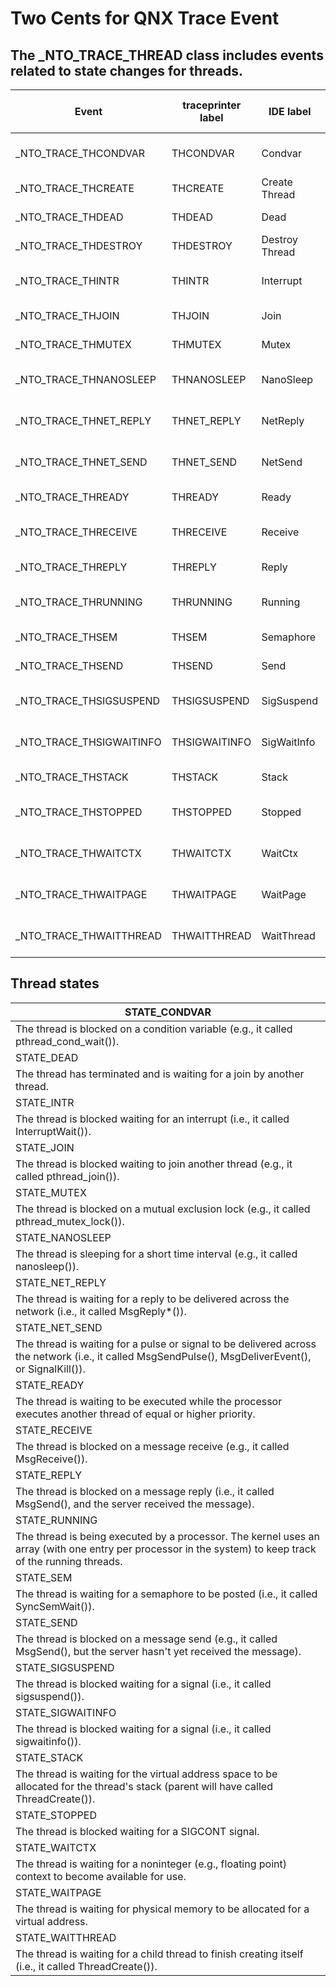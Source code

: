 
Two Cents for QNX Trace Event
===========

The _NTO_TRACE_THREAD class includes events related to state changes for threads.
-----------------
| Event                    | traceprinter label | IDE label      | Emitted when a thread:       |
|--------------------------|--------------------|----------------|------------------------------|
| _NTO_TRACE_THCONDVAR     | THCONDVAR          | Condvar        | Enters the CONDVAR state     |
| _NTO_TRACE_THCREATE      | THCREATE           | Create Thread  | Is created                   |
| _NTO_TRACE_THDEAD        | THDEAD             | Dead           | Enters the DEAD state        |
| _NTO_TRACE_THDESTROY     | THDESTROY          | Destroy Thread | Is destroyed                 |
| _NTO_TRACE_THINTR        | THINTR             | Interrupt      | Enters the INTERRUPT state   |
| _NTO_TRACE_THJOIN        | THJOIN             | Join           | Enters the JOIN state        |
| _NTO_TRACE_THMUTEX       | THMUTEX            | Mutex          | Enters the MUTEX state       |
| _NTO_TRACE_THNANOSLEEP   | THNANOSLEEP        | NanoSleep      | Enters the NANOSLEEP state   |
| _NTO_TRACE_THNET_REPLY   | THNET_REPLY        | NetReply       | Enters the NET_REPLY state   |
| _NTO_TRACE_THNET_SEND    | THNET_SEND         | NetSend        | Enters the NET_SEND state    |
| _NTO_TRACE_THREADY       | THREADY            | Ready          | Enters the READY state       |
| _NTO_TRACE_THRECEIVE     | THRECEIVE          | Receive        | Enters the RECEIVE state     |
| _NTO_TRACE_THREPLY       | THREPLY            | Reply          | Enters the REPLY state       |
| _NTO_TRACE_THRUNNING     | THRUNNING          | Running        | Enters the RUNNING state     |
| _NTO_TRACE_THSEM         | THSEM              | Semaphore      | Enters the SEM state         |
| _NTO_TRACE_THSEND        | THSEND             | Send           | Enters the SEND state        |
| _NTO_TRACE_THSIGSUSPEND  | THSIGSUSPEND       | SigSuspend     | Enters the SIGSUSPEND state  |
| _NTO_TRACE_THSIGWAITINFO | THSIGWAITINFO      | SigWaitInfo    | Enters the SIGWAITINFO state |
| _NTO_TRACE_THSTACK       | THSTACK            | Stack          | Enters the STACK state       |
| _NTO_TRACE_THSTOPPED     | THSTOPPED          | Stopped        | Enters the STOPPED state     |
| _NTO_TRACE_THWAITCTX     | THWAITCTX          | WaitCtx        | Enters the WAITCTX state     |
| _NTO_TRACE_THWAITPAGE    | THWAITPAGE         | WaitPage       | Enters the WAITPAGE state    |
| _NTO_TRACE_THWAITTHREAD  | THWAITTHREAD       | WaitThread     | Enters the WAITTHREAD state  |


Thread states
-----------------
| STATE_CONDVAR                                                                                                                                            |
|----------------------------------------------------------------------------------------------------------------------------------------------------------|
| The thread is blocked on a condition variable (e.g., it called pthread_cond_wait()).                                                                     |
| STATE_DEAD                                                                                                                                               |
| The thread has terminated and is waiting for a join by another thread.                                                                                   |
| STATE_INTR                                                                                                                                               |
| The thread is blocked waiting for an interrupt (i.e., it called InterruptWait()).                                                                        |
| STATE_JOIN                                                                                                                                               |
| The thread is blocked waiting to join another thread (e.g., it called pthread_join()).                                                                   |
| STATE_MUTEX                                                                                                                                              |
| The thread is blocked on a mutual exclusion lock (e.g., it called pthread_mutex_lock()).                                                                 |
| STATE_NANOSLEEP                                                                                                                                          |
| The thread is sleeping for a short time interval (e.g., it called nanosleep()).                                                                          |
| STATE_NET_REPLY                                                                                                                                          |
| The thread is waiting for a reply to be delivered across the network (i.e., it called MsgReply*()).                                                      |
| STATE_NET_SEND                                                                                                                                           |
| The thread is waiting for a pulse or signal to be delivered across the network (i.e., it called MsgSendPulse(), MsgDeliverEvent(), or SignalKill()).     |
| STATE_READY                                                                                                                                              |
| The thread is waiting to be executed while the processor executes another thread of equal or higher priority.                                            |
| STATE_RECEIVE                                                                                                                                            |
| The thread is blocked on a message receive (e.g., it called MsgReceive()).                                                                               |
| STATE_REPLY                                                                                                                                              |
| The thread is blocked on a message reply (i.e., it called MsgSend(), and the server received the message).                                               |
| STATE_RUNNING                                                                                                                                            |
| The thread is being executed by a processor. The kernel uses an array (with one entry per processor in the system) to keep track of the running threads. |
| STATE_SEM                                                                                                                                                |
| The thread is waiting for a semaphore to be posted (i.e., it called SyncSemWait()).                                                                      |
| STATE_SEND                                                                                                                                               |
| The thread is blocked on a message send (e.g., it called MsgSend(), but the server hasn't yet received the message).                                     |
| STATE_SIGSUSPEND                                                                                                                                         |
| The thread is blocked waiting for a signal (i.e., it called sigsuspend()).                                                                               |
| STATE_SIGWAITINFO                                                                                                                                        |
| The thread is blocked waiting for a signal (i.e., it called sigwaitinfo()).                                                                              |
| STATE_STACK                                                                                                                                              |
| The thread is waiting for the virtual address space to be allocated for the thread's stack (parent will have called ThreadCreate()).                     |
| STATE_STOPPED                                                                                                                                            |
| The thread is blocked waiting for a SIGCONT signal.                                                                                                      |
| STATE_WAITCTX                                                                                                                                            |
| The thread is waiting for a noninteger (e.g., floating point) context to become available for use.                                                       |
| STATE_WAITPAGE                                                                                                                                           |
| The thread is waiting for physical memory to be allocated for a virtual address.                                                                         |
| STATE_WAITTHREAD                                                                                                                                         |
| The thread is waiting for a child thread to finish creating itself (i.e., it called ThreadCreate()).                                                     |

